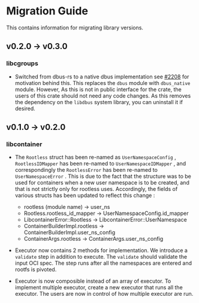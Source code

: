 # Migration Guide

This contains information for migrating library versions.

## v0.2.0 -> v0.3.0

### libcgroups
- Switched from dbus-rs to a native dbus implementation see [#2208](https://github.com/youki-dev/youki/issues/2208) for motivation behind this. This replaces the `dbus` module with `dbus_native` module. However, As this is not in public interface for the crate, the users of this crate should not need any code changes. As this removes the dependency on the `libdbus` system library, you can uninstall it if desired.

## v0.1.0 -> v0.2.0

### libcontainer

- The `Rootless` struct has been re-named as `UserNamespaceConfig` , `RootlessIDMapper` has been re-named to `UserNamespaceIDMapper` , and correspondingly the `RootlessError` has been re-named to `UserNamespaceError` . This is due to the fact that the structure was to be used for containers when a new user namespace is to be created, and that is not strictly only for rootless uses. Accordingly, the fields of various structs has been updated to reflect this change :
  - rootless (module name) -> user_ns
  - Rootless.rootless_id_mapper -> UserNamespaceConfig.id_mapper
  - LibcontainerError::Rootless -> LibcontainerError::UserNamespace
  - ContainerBuilderImpl.rootless -> ContainerBuilderImpl.user_ns_config
  - ContainerArgs.rootless -> ContainerArgs.user_ns_config

- Executor now contains 2 methods for implementation. We introduce a `validate` step in addition to execute. The `validate` should validate the input OCI spec. The step runs after all the namespaces are entered and rootfs is pivoted.

- Executor is now composible instead of an array of executor. To implement multiple executor, create a new executor that runs all the executor. The users are now in control of how multiple executor are run.
